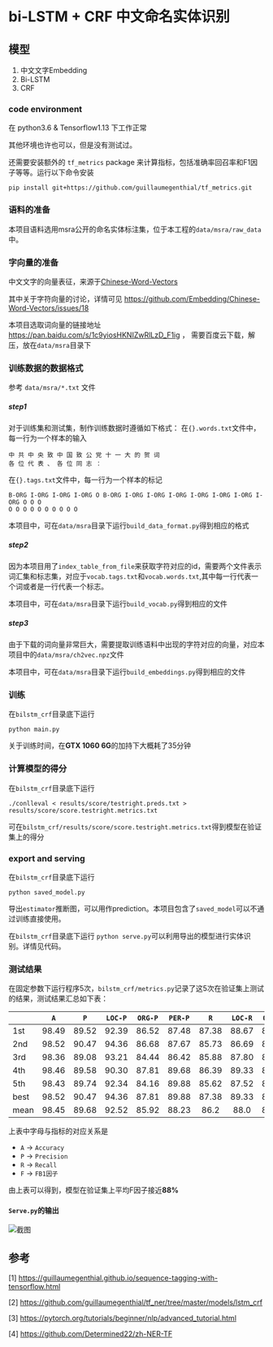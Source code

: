 # bi-LSTM + CRF 中文命名实体识别

## 模型

1. 中文文字Embedding
2. Bi-LSTM
3. CRF

### code environment
在 python3.6 & Tensorflow1.13 下工作正常

其他环境也许也可以，但是没有测试过。

还需要安装额外的 `tf_metrics` package 来计算指标，包括准确率回召率和F1因子等等。运行以下命令安装
```
pip install git+https://github.com/guillaumegenthial/tf_metrics.git
```
### 语料的准备
本项目语料选用msra公开的命名实体标注集，位于本工程的`data/msra/raw_data`中。

### 字向量的准备
中文文字的向量表征，来源于[Chinese-Word-Vectors](https://github.com/Embedding/Chinese-Word-Vectors)

其中关于字符向量的讨论，详情可见 https://github.com/Embedding/Chinese-Word-Vectors/issues/18

本项目选取词向量的链接地址 https://pan.baidu.com/s/1c9yiosHKNIZwRlLzD_F1ig ， 需要百度云下载，解压，放在`data/msra`目录下

### 训练数据的数据格式
参考 `data/msra/*.txt` 文件

##### step1
对于训练集和测试集，制作训练数据时遵循如下格式：
在`{}.words.txt`文件中，每一行为一个样本的输入
```text
中 共 中 央 致 中 国 致 公 党 十 一 大 的 贺 词
各 位 代 表 、 各 位 同 志 ：
```
在`{}.tags.txt`文件中，每一行为一个样本的标记
```text
B-ORG I-ORG I-ORG I-ORG O B-ORG I-ORG I-ORG I-ORG I-ORG I-ORG I-ORG I-ORG O O O
O O O O O O O O O O
```
本项目中，可在`data/msra`目录下运行`build_data_format.py`得到相应的格式

##### step2
因为本项目用了`index_table_from_file`来获取字符对应的id，需要两个文件表示词汇集和标志集，对应于`vocab.tags.txt`和`vocab.words.txt`,其中每一行代表一个词或者是一行代表一个标志。

本项目中，可在`data/msra`目录下运行`build_vocab.py`得到相应的文件

##### step3
由于下载的词向量非常巨大，需要提取训练语料中出现的字符对应的向量，对应本项目中的`data/msra/ch2vec.npz`文件

本项目中，可在`data/msra`目录下运行`build_embeddings.py`得到相应的文件

### 训练
在`bilstm_crf`目录底下运行 
```
python main.py
```

关于训练时间，在**GTX 1060 6G**的加持下大概耗了35分钟

### 计算模型的得分
在`bilstm_crf`目录底下运行 
```
./conlleval < results/score/testright.preds.txt > results/score/score.testright.metrics.txt
```
可在`bilstm_crf/results/score/score.testright.metrics.txt`得到模型在验证集上的得分

### export and serving
在`bilstm_crf`目录底下运行 
```
python saved_model.py
```
导出`estimator`推断图，可以用作prediction。本项目包含了`saved_model`可以不通过训练直接使用。

在`bilstm_crf`目录底下运行 `python serve.py`可以利用导出的模型进行实体识别。详情见代码。

### 测试结果

在固定参数下运行程序5次，`bilstm_crf/metrics.py`记录了这5次在验证集上测试的结果，测试结果汇总如下表：

| | `A` | `P` | `LOC-P` | `ORG-P` | `PER-P` | `R` | `LOC-R` | `ORG-R` | `PER-R` | `F` | `LOC-F` | `ORG-F` | `PER-F` |
|---|:---:|:---:|:---:|:---:|:---:|:---:|:---:|:---:|:---:|:---:|:---:|:---:|:---:|
|1st | 98.49 |89.52 | 92.39 |86.52 | 87.48 |87.38 | 88.67 |83.40 | 88.19 |88.44 | 90.49 |84.93 |87.83 |
|2nd | 98.52 |90.47 | 94.36 |86.68 | 87.67 |85.73 | 86.69 |83.62 | 85.76 |88.04 | 90.36 |85.12 |86.70 |
|3rd | 98.36 |89.08 | 93.21 |84.44 | 86.42 |85.88 | 87.80 |82.34 | 85.45 |87.45 | 90.42 |83.38 |85.93 |
|4th | 98.46 |89.58 | 90.30 |87.81 | 89.68 |86.39 | 89.33 |82.79 | 84.54 |87.96 | 89.81 |85.23 |87.03 |
|5th | 98.43 |89.74 | 92.34 |84.16 | 89.88 |85.62 | 87.52 |83.02 | 84.59 |87.63 | 89.86 |83.59 |87.15 |
|best | 98.52 |90.47 | 94.36 |87.81 | 89.88 |87.38 | 89.33 |83.62 | 88.19 |88.44 | 90.49 |85.12 |87.83 |
|mean| 98.45 | 89.68 | 92.52 |85.92 | 88.23 | 86.2 | 88.0 | 83.03| 85.71| 87.90 | 90.18 | 84.45 | 86.93 |

上表中字母与指标的对应关系是
 - `A` -> `Accuracy`
 - `P` -> `Precision`
 - `R` -> `Recall`
 - `F` -> `FB1因子`
 
 由上表可以得到，模型在验证集上平均F因子接近**88%**
 
 #### `Serve.py`的输出
 ![截图](https://github.com/linguishi/chinese_NER/blob/master/clip.png?raw=true)
 
 
 ## 参考
 
 [1] https://guillaumegenthial.github.io/sequence-tagging-with-tensorflow.html
 
 [2] https://github.com/guillaumegenthial/tf_ner/tree/master/models/lstm_crf
 
 [3] https://pytorch.org/tutorials/beginner/nlp/advanced_tutorial.html
 
 [4] https://github.com/Determined22/zh-NER-TF